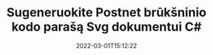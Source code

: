 ---
############################# Static ############################
layout: "auto-gen-signature"
date: 2022-03-01T15:12:22
draft: false
operation: Sign
signaturetype: Barcode
codetype: Postnet
fileformat: Svg
productName: .NET
lang: lt
productCode: net
otherformats: pdf doc docx docm dot dotm dotx odt ott rtf xls xlsx xlsm xlsb csv ods ots xltx xltm ppt pptx pps ppsx odp otp potx potm pptm ppsm png jpg bmp gif tiff svg webp wmf
breadcrumb: Put  Barcode signature on Svg for C#

############################# Head ############################
head_title: "eSign Svg dokumentas su Postnet brūkšniniu kodu C#"
head_description: "Sukurkite Postnet brūkšninio kodo parašą ir įdėkite jį į Svg dokumentą su .NET naudodami kelias kodo eilutes. Naudokite GroupDocs Document Signature API norėdami pasirašyti įvairius failų formatus."

############################# Header ############################
title: "Sugeneruokite Postnet brūkšninio kodo parašą Svg dokumentui C#"
description: "e. Pasirašykite Svg verslo dokumentus naudodami Postnet brūkšninį kodą. Greitai ir lengvai sugeneruokite brūkšninio kodo parašą naudodami kelias kodo eilutes, kad nustatytumėte pasirašymo parinktis."
bg_image: "https://cms.admin.containerize.com/templates/aspose/App_Themes/V3/images/bg/header1.png"
bg_overlay: false
button:
    enable: true

############################# SubMenu ############################
submenu:
    enable: true

    left:
        img_alt: "GroupDocs.Signature for .NET"
        image: "https://cms.admin.containerize.com/templates/groupdocs/images/product-logos/90x90-noborder/groupdocs-signature-net.png"
        product: "GroupDocs.Signature"
        platform: ".NET"



############################# About ############################
about:
    enable: true
    title: "Apie GroupDocs.Signature for .NET brūkšninio kodo parašų API."
    content: |
        [GroupDocs.Signature for .NET](https://products.groupdocs.com/signature/net/) yra greita ir paprasta API, skirta valdyti skaitmeninių dokumentų el. pasirašymą naudojant brūkšninių kodų tipus, pvz., UPCA, UPCE, EAN13, EAN14, Code39, Code39Extended, Code128, Codabar, Postnet, ISBN , ITF14 ir daugelis kitų. Klientai gali lengvai sukurti brūkšninius kodus su reikiamu tekstu ir įdėti juos į PDF, Microsoft Office Words dokumentus, Microsoft Office Excel darbaknyges, MS PowerPoint pristatymus, Adobe Photoshop failus ir įvairius vaizdo formatus. Brūkšninius kodus, esančius dokumentuose, galima atnaujinti, ieškoti, patikrinti, ištrinti arba peržiūrėti. Be to, palaikomas brūkšninių kodų pritaikymas.
    

############################# Steps ############################
steps:
    enable: true
    title_left: "Veiksmai norint pasirašyti Svg naudojant Barcode programoje C#"
    content_left: |
        [GroupDocs.Signature for .NET](https://products.groupdocs.com/signature/net/) suteikia galimybę greitai ir lengvai pasirašyti Svg dokumentus su Barcode parašais.
        
        * Sukurkite parašo klasės egzempliorių, pateikiantį Svg failą, kuris turėtų būti pasirašytas kaip kelias arba atminties srautas
        * Sukurkite SignOptions klasę ir nustatykite visus reikalingus duomenis.
        * Iškvieskite Signature.Sign() metodą, perduodantį išvesties Svg failą arba atminties srautą

    title_right: " Sistemos reikalavimai"
    content_right: |
        GroupDocs.Signature for .NET palaikomos visose pagrindinėse platformose ir operacinėse sistemose. Prieš vykdydami toliau pateiktą kodą, įsitikinkite, kad jūsų sistemoje yra įdiegtos šios būtinos sąlygos.

        * Operacinės sistemos: Microsoft Windows, Linux, MacOS
        * Kūrimo aplinkos: Microsoft Visual Studio, Xamarin, MonoDevelop
        * Frameworks: .NET Framework, .NET Standard, .NET Core, Mono
        * Gaukite naujausią GroupDocs.Signature for .NET iš [Nuget](https://www.nuget.org/packages/groupdocs.signature)
         
    code: |
        ```csharp    
        
        // Set up input Svg file
        string filePath = "input.svg";
        // Set up output file
        string outputFilePath = "output.svg";

        // Instantiate Signature for input file
        using (var signature = new GroupDocs.Signature.Signature(filePath))
        {
                // create barcode option with predefined barcode text
                var options = new BarcodeSignOptions("BC12345678")
                {
                    // setup Barcode encoding type
                    EncodeType = BarcodeTypes.Postnet,

                    // set signature position
                    Left = 50,
                    Top = 50,
                    Width = 200,
                    Height = 50                                        
                };
                
                // sign Svg document
                SignResult result = signature.Sign(outputFilePath, options);
        }

        ```

############################# Demos ############################
demos:
    enable: true
    title: "Dokumentų Svg pasirašymas naudojant Barcode tiesioginę demonstraciją"
    content: |
       Pasirašykite Svg failą įvairiais parašais dabar apsilankę [GroupDocs.Signature App](https://products.groupdocs.app/signature/family) svetainėje. Jūsų laukia nemokama internetinė demonstracinė versija.

        
############################# About Formats ############################
about_formats:
    enable: true
    format:
        # format loop
        - icon: "fas fa-barcode"
          title: "About Postnet Barcode"
          content: |
            POSTNET (Postal Numeric Encoding Technique) yra brūkšninio kodo simbolika, naudojama Jungtinių Valstijų pašto tarnybos, kad padėtų nukreipti paštą.
          characterset: |
             Skaitmeniniai skaitmenys (0–9).
          textcapacity: |
             Iki 11 simbolių.
          image: |
             iVBORw0KGgoAAAANSUhEUgAAACcAAAAjCAYAAAAXMhMjAAAAAXNSR0IArs4c6QAAAARnQU1BAACxjwv8YQUAAAAJcEhZcwAADsMAAA7DAcdvqGQAAACeSURBVFhH7c7BCkMxEELR/P9Pp1LoRrCXpi4Cbw5kIRKZtS82x52a407Ncae+HrfWer8Pyr+i/3NcQv/nuIT+z3EJ/X/Ocf9mlxuhsXZ2uREaa2eXG6Gxdna5ERprZ5cbobF2drkRGmtnlxuhsXZ2uREaa2eXG6Gxdna5ERprZ5cbobF2drkRGmtnlxuhsXZ2ubnAHHdqjjt18XF7vwDevzbHqsQWPwAAAABJRU5ErkJggg==

          link: ""

############################# More Formats ############################
more_formats:
    enable: true
    title: "Kiti palaikomi Barcode parašai, skirti C#"
    content: |
        "Taip pat galite pasirašyti Svg naudodami kitų tipų parašus. Žiūrėkite žemiau esantį sąrašą."
    format: 
        
       
back_to_top:
    enable: true
---